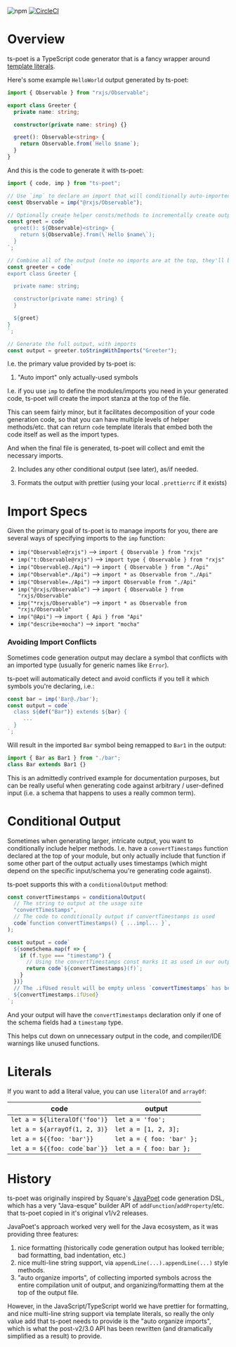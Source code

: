 ![npm](https://img.shields.io/npm/v/ts-poet)
[![CircleCI](https://circleci.com/gh/stephenh/ts-poet.svg?style=svg)](https://circleci.com/gh/stephenh/ts-poet)

Overview
========

ts-poet is a TypeScript code generator that is a fancy wrapper around [template literals](https://developer.mozilla.org/en-US/docs/Web/JavaScript/Reference/Template_literals).

Here's some example `HelloWorld` output generated by ts-poet:

```typescript
import { Observable } from "rxjs/Observable";

export class Greeter {
  private name: string;

  constructor(private name: string) {}

  greet(): Observable<string> {
    return Observable.from(`Hello $name`);
  }
}
```

And this is the code to generate it with ts-poet:

```typescript
import { code, imp } from "ts-poet";

// Use `imp` to declare an import that will conditionally auto-imported
const Observable = imp("@rxjs/Observable");

// Optionally create helper consts/methods to incrementally create output 
const greet = code`
  greet(): ${Observable}<string> {
    return ${Observable}.from(\`Hello $name\`);
  }
`;

// Combine all of the output (note no imports are at the top, they'll be auto-added)
const greeter = code`
export class Greeter {

  private name: string;

  constructor(private name: string) {
  }

  ${greet}
}
`;

// Generate the full output, with imports
const output = greeter.toStringWithImports("Greeter");
```

I.e. the primary value provided by ts-poet is:

1. "Auto import" only actually-used symbols

  I.e. if you use `imp` to define the modules/imports you need in your generated code, ts-poet will create the import stanza at the top of the file.

  This can seem fairly minor, but it facilitates decomposition of your code generation code, so that you can have multiple levels of helper methods/etc. that can return `code` template literals that embed both the code itself as well as the import types.
  
   And when the final file is generated, ts-poet will collect and emit the necessary imports.

2. Includes any other conditional output (see later), as/if needed.

3. Formats the output with prettier (using your local `.prettierrc` if it exists)

Import Specs
============

Given the primary goal of ts-poet is to manage imports for you, there are several ways of specifying imports to the `imp` function:

* `imp("Observable@rxjs")` --> `import { Observable } from "rxjs"`
* `imp("t:Observable@rxjs")` --> `import type { Observable } from "rxjs"`
* `imp("Observable@./Api")` --> `import { Observable } from "./Api"`
* `imp("Observable*./Api")` --> `import * as Observable from "./Api"`
* `imp("Observable=./Api")` --> `import Observable from "./Api"`
* `imp("@rxjs/Observable")` --> `import { Observable } from "rxjs/Observable"`
* `imp("*rxjs/Observable")` --> `import * as Observable from "rxjs/Observable"`
* `imp("@Api")` --> `import { Api } from "Api"`
* `imp("describe+mocha")` --> `import "mocha"`

### Avoiding Import Conflicts

Sometimes code generation output may declare a symbol that conflicts with an imported type (usually for generic names like `Error`).

ts-poet will automatically detect and avoid conflicts if you tell it which symbols you're declaring, i.e.:

```typescript
const bar = imp('Bar@./bar');
const output = code`
  class ${def("Bar")} extends ${bar} {
     ...
  }
`;
```

Will result in the imported `Bar` symbol being remapped to `Bar1` in the output:

```typescript
import { Bar as Bar1 } from "./bar";
class Bar extends Bar1 {}
```

This is an admittedly contrived example for documentation purposes, but can be really useful when generating code against arbitrary / user-defined input (i.e. a schema that happens to uses a really common term).

# Conditional Output

Sometimes when generating larger, intricate output, you want to conditionally include helper methods. I.e. have a `convertTimestamps` function declared at the top of your module, but only actually include that function if some other part of the output actually uses timestamps (which might depend on the specific input/schema you're generating code against).

ts-poet supports this with a `conditionalOutput` method:

```typescript
const convertTimestamps = conditionalOutput(
  // The string to output at the usage site
  "convertTimestamps",
  // The code to conditionally output if convertTimestamps is used
  code`function convertTimestamps() { ...impl... }`,
);

const output = code`
  ${someSchema.map(f => {
    if (f.type === "timestamp") {
      // Using the convertTimestamps const marks it as used in our output
      return code`${convertTimestamps}(f)`;
    }
  })}
  // The .ifUsed result will be empty unless `convertTimestamps` has been marked has used
  ${convertTimestamps.ifUsed}
`;
```

And your output will have the `convertTimestamps` declaration only if one of the schema fields had a `timestamp` type.

This helps cut down on unnecessary output in the code, and compiler/IDE warnings like unused functions.

# Literals

If you want to add a literal value, you can use `literalOf` and `arrayOf`:

| code                              | output                    |
| --------------------------------- | ------------------------- |
| `let a = ${literalOf('foo')}`     | `let a = 'foo';`          |
| `let a = ${arrayOf(1, 2, 3)}`     | `let a = [1, 2, 3];`      |
| `let a = ${{foo: 'bar'}}`         | `let a = { foo: 'bar' };` |
| `` let a = ${{foo: code`bar`}} `` | `let a = { foo: bar };`   |

History
=======

ts-poet was originally inspired by Square's [JavaPoet](https://github.com/square/javapoet) code generation DSL, which has a very "Java-esque" builder API of `addFunction`/`addProperty`/etc. that ts-poet copied in it's original v1/v2 releases.

JavaPoet's approach worked very well for the Java ecosystem, as it was providing three features:
 
1. nice formatting (historically code generation output has looked terrible; bad formatting, bad indentation, etc.)
2. nice multi-line string support, via `appendLine(...).appendLine(...)` style methods.
3. "auto organize imports", of collecting imported symbols across the entire compilation unit of output, and organizing/formatting them at the top of the output file.

However, in the JavaScript/TypeScript world we have prettier for formatting, and nice multi-line string support via template literals, so really the only value add that ts-poet needs to provide is the "auto organize imports", which is what the post-v2/3.0 API has been rewritten (and dramatically simplified as a result) to provide.

